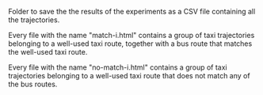 Folder to save the the results of the experiments as a CSV file containing all the trajectories.

Every file with the name "match-i.html" contains a group of taxi trajectories belonging to a well-used taxi route, together with a bus route that matches the well-used taxi route.

Every file with the name "no-match-i.html" contains a group of taxi trajectories belonging to a well-used taxi route that does not match any of the bus routes.

